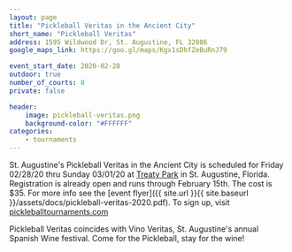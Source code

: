 ```yaml
---
layout: page
title: "Pickleball Veritas in the Ancient City"
short_name: "Pickleball Veritas"
address: 1595 Wildwood Dr, St. Augustine, FL 32086
google_maps_link: https://goo.gl/maps/Kgx1sDhfZeBuRnJ79

event_start_date: 2020-02-28
outdoor: true
number_of_courts: 8
private: false

header:
    image: pickleball-veritas.png
    background-color: "#FFFFFF"
categories:
    - tournaments
---
```

<!--more-->

St. Augustine's Pickleball Veritas in the Ancient City is scheduled for Friday 02/28/20 thru Sunday 03/01/20 at [Treaty Park](https://goo.gl/maps/Kgx1sDhfZeBuRnJ79) in St. Augustine, Florida. Registration is already open and runs through February 15th. The cost is $35. For more info see the [event flyer]({{ site.url }}{{ site.baseurl }}/assets/docs/pickleball-veritas-2020.pdf).  To sign up, visit [pickleballtournaments.com](https://www.pickleballtournaments.com/tournamentinfo.pl?tid=3455)

Pickleball Veritas coincides with Vino Veritas, St. Augustine's annual Spanish Wine festival. Come for the Pickleball, stay for the wine!
